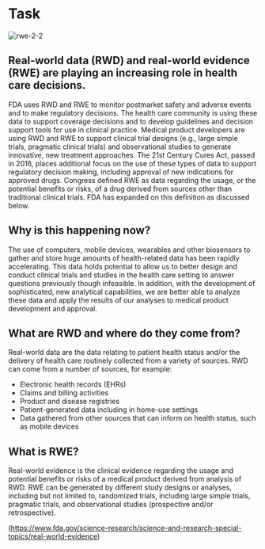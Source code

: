 Task
===
![rwe-2-2](https://user-images.githubusercontent.com/103108988/173531664-68c27542-2c37-48f0-b05a-ca2d49f4ee43.jpg)

Real-world data (RWD) and real-world evidence (RWE) are playing an increasing role in health care decisions.
---
FDA uses RWD and RWE to monitor postmarket safety and adverse events and to make regulatory decisions.
The health care community is using these data to support coverage decisions and to develop guidelines and decision support tools for use in clinical practice.
Medical product developers are using RWD and RWE to support clinical trial designs (e.g., large simple trials, pragmatic clinical trials) and observational studies to generate innovative, new treatment approaches.
The 21st Century Cures Act, passed in 2016, places additional focus on the use of these types of data to support regulatory decision making, including approval of new indications for approved drugs. Congress defined RWE as data regarding the usage, or the potential benefits or risks, of a drug derived from sources other than traditional clinical trials. FDA has expanded on this definition as discussed below.

Why is this happening now?
---
The use of computers, mobile devices, wearables and other biosensors to gather and store huge amounts of health-related data has been rapidly accelerating. This data holds potential to allow us to better design and conduct clinical trials and studies in the health care setting to answer questions previously though infeasible. In addition, with the development of sophisticated, new analytical capabilities, we are better able to analyze these data and apply the results of our analyses to medical product development and approval.

What are RWD and where do they come from?
---
Real-world data are the data relating to patient health status and/or the delivery of health care routinely collected from a variety of sources. RWD can come from a number of sources, for example:

- Electronic health records (EHRs)
- Claims and billing activities
- Product and disease registries
- Patient-generated data including in home-use settings
- Data gathered from other sources that can inform on health status, such as mobile devices

What is RWE?
---
Real-world evidence is the clinical evidence regarding the usage and potential benefits or risks of a medical product derived from analysis of RWD. RWE can be generated by different study designs or analyses, including but not limited to, randomized trials, including large simple trials, pragmatic trials, and observational studies (prospective and/or retrospective).  

(https://www.fda.gov/science-research/science-and-research-special-topics/real-world-evidence)
